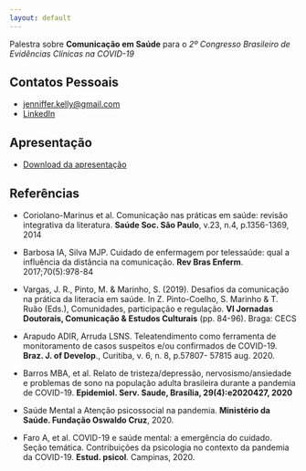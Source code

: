 ```yaml
---
layout: default
---
```


Palestra sobre **Comunicação em Saúde** para o _2º Congresso Brasileiro de Evidências Clínicas na COVID-19_

## Contatos Pessoais

*   jenniffer.kelly@gmail.com
*   [LinkedIn](https://www.linkedin.com/in/jenniffer-kelly-assis-de-barros-7930bb33/)

## Apresentação

*   <a href="/files/teste.docx" download>Download da apresentação</a>

## Referências

*   Coriolano-Marinus et al. Comunicação nas práticas em saúde: revisão integrativa da literatura. **Saúde Soc. São Paulo**, v.23, n.4, p.1356-1369, 2014

*   Barbosa IA, Silva MJP.  Cuidado de enfermagem por telessaúde: qual a influência da distância na comunicação. **Rev Bras Enferm**. 2017;70(5):978-84

*   Vargas, J. R., Pinto, M. & Marinho, S. (2019). Desafios da comunicação na prática da literacia em saúde. In Z. Pinto-Coelho, S. Marinho & T. Ruão (Eds.), Comunidades, participação e regulação. **VI Jornadas Doutorais, Comunicação & Estudos Culturais** (pp. 84-96). Braga: CECS

*   Arapudo ADIR, Arruda LSNS. Teleatendimento como ferramenta de monitoramento de casos suspeitos e/ou confirmados de COVID-19. **Braz. J. of Develop**., Curitiba, v. 6, n. 8, p.57807- 57815 aug. 2020. 

*   Barros MBA, et al. Relato de tristeza/depressão, nervosismo/ansiedade e problemas de sono na população adulta brasileira durante a pandemia de COVID-19. **Epidemiol. Serv. Saude, Brasília, 29(4):e2020427, 2020**

*   Saúde Mental a Atenção psicossocial na pandemia. **Ministério da Saúde. Fundação Oswaldo Cruz**, 2020.

*   Faro A, et al. COVID-19 e saúde mental: a emergência do cuidado. Seção temática. Contribuições da psicologia no contexto da pandemia da COVID-19. **Estud. psicol**. Campinas, 2020.
